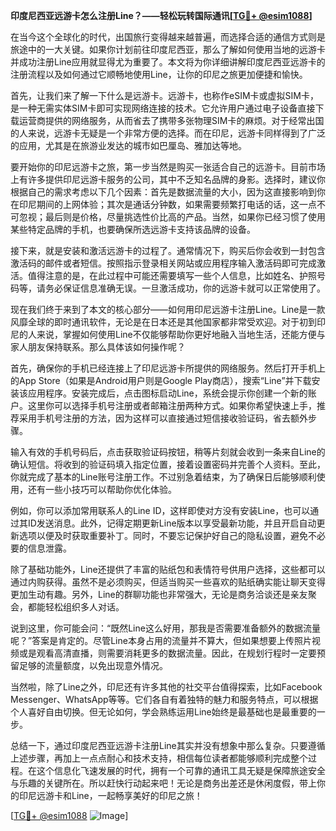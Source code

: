 **印度尼西亚远游卡怎么注册Line？——轻松玩转国际通讯[[TG💪+ @esim1088](https://t.me/s/esim1088)]**

在当今这个全球化的时代，出国旅行变得越来越普遍，而选择合适的通信方式则是旅途中的一大关键。如果你计划前往印度尼西亚，那么了解如何使用当地的远游卡并成功注册Line应用就显得尤为重要了。本文将为你详细讲解印度尼西亚远游卡的注册流程以及如何通过它顺畅地使用Line，让你的印尼之旅更加便捷和愉快。

首先，让我们来了解一下什么是远游卡。远游卡，也称作eSIM卡或虚拟SIM卡，是一种无需实体SIM卡即可实现网络连接的技术。它允许用户通过电子设备直接下载运营商提供的网络服务，从而省去了携带多张物理SIM卡的麻烦。对于经常出国的人来说，远游卡无疑是一个非常方便的选择。而在印尼，远游卡同样得到了广泛的应用，尤其是在旅游业发达的城市如巴厘岛、雅加达等地。

要开始你的印尼远游卡之旅，第一步当然是购买一张适合自己的远游卡。目前市场上有许多提供印尼远游卡服务的公司，其中不乏知名品牌的身影。选择时，建议你根据自己的需求考虑以下几个因素：首先是数据流量的大小，因为这直接影响到你在印尼期间的上网体验；其次是通话分钟数，如果需要频繁打电话的话，这一点不可忽视；最后则是价格，尽量挑选性价比高的产品。当然，如果你已经习惯了使用某些特定品牌的手机，也要确保所选远游卡支持该品牌的设备。

接下来，就是安装和激活远游卡的过程了。通常情况下，购买后你会收到一封包含激活码的邮件或者短信。按照指示登录相关网站或应用程序输入激活码即可完成激活。值得注意的是，在此过程中可能还需要填写一些个人信息，比如姓名、护照号码等，请务必保证信息准确无误。一旦激活成功，你的远游卡就可以正常使用了。

现在我们终于来到了本文的核心部分——如何用印尼远游卡注册Line。Line是一款风靡全球的即时通讯软件，无论是在日本还是其他国家都非常受欢迎。对于初到印尼的人来说，掌握如何使用Line不仅能够帮助你更好地融入当地生活，还能方便与家人朋友保持联系。那么具体该如何操作呢？

首先，确保你的手机已经连接上了印尼远游卡所提供的网络服务。然后打开手机上的App Store（如果是Android用户则是Google Play商店），搜索“Line”并下载安装该应用程序。安装完成后，点击图标启动Line，系统会提示你创建一个新的账户。这里你可以选择手机号注册或者邮箱注册两种方式。如果你希望快速上手，推荐采用手机号注册的方法，因为这样可以直接通过短信接收验证码，省去额外步骤。

输入有效的手机号码后，点击获取验证码按钮，稍等片刻就会收到一条来自Line的确认短信。将收到的验证码填入指定位置，接着设置密码并完善个人资料。至此，你就完成了基本的Line账号注册工作。不过别急着结束，为了确保日后能够顺利使用，还有一些小技巧可以帮助你优化体验。

例如，你可以添加常用联系人的Line ID，这样即使对方没有安装Line，也可以通过其ID发送消息。此外，记得定期更新Line版本以享受最新功能，并且开启自动更新选项以便及时获取重要补丁。同时，不要忘记保护好自己的隐私设置，避免不必要的信息泄露。

除了基础功能外，Line还提供了丰富的贴纸包和表情符号供用户选择，这些都可以通过内购获得。虽然不是必须购买，但适当购买一些喜欢的贴纸确实能让聊天变得更加生动有趣。另外，Line的群聊功能也非常强大，无论是商务洽谈还是亲友聚会，都能轻松组织多人对话。

说到这里，你可能会问：“既然Line这么好用，那我是否需要准备额外的数据流量呢？”答案是肯定的。尽管Line本身占用的流量并不算大，但如果想要上传照片视频或是观看高清直播，则需要消耗更多的数据流量。因此，在规划行程时一定要预留足够的流量额度，以免出现意外情况。

当然啦，除了Line之外，印尼还有许多其他的社交平台值得探索，比如Facebook Messenger、WhatsApp等等。它们各自有着独特的魅力和服务特点，可以根据个人喜好自由切换。但无论如何，学会熟练运用Line始终是最基础也是最重要的一步。

总结一下，通过印度尼西亚远游卡注册Line其实并没有想象中那么复杂。只要遵循上述步骤，再加上一点点耐心和技术支持，相信每位读者都能够顺利完成整个过程。在这个信息化飞速发展的时代，拥有一个可靠的通讯工具无疑是保障旅途安全与乐趣的关键所在。所以赶快行动起来吧！无论是商务出差还是休闲度假，带上你的印尼远游卡和Line，一起畅享美好的印尼之旅！

[[TG💪+ @esim1088](https://t.me/s/esim1088) ![Image](https://i.postimg.cc/4NQfJmqS/Snipaste-2025-05-13-00-14-12.png)]